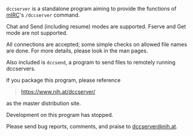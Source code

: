 `dccserver` is a standalone program aiming to provide the functions
of [mIRC](https://www.mirc.com/)'s `/dccserver`	 command.

Chat and Send (including resume) modes are supported.
Fserve and Get mode are not supported.

All connections are accepted; some simple checks on allowed file
names are done.  For more details, please look in the man pages.

Also included is `dccsend`, a program to send files to remotely
running dccservers.

If you package this program, please reference
>	https://www.nih.at/dccserver/

as the master distribution site.

Development on this program has stopped.

Please send bug reports, comments, and praise to dccserver@nih.at.
